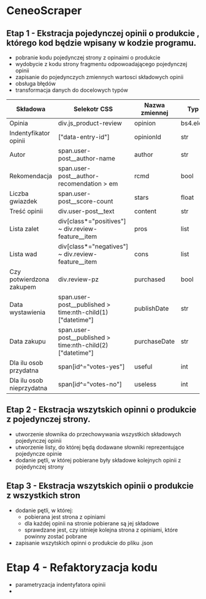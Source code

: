 # CeneoScraper
## Etap 1 - Ekstracja pojedynczej opinii o produkcie , którego kod będzie wpisany w kodzie programu.
- pobranie kodu pojedynczej strony z opinaimi o produkcie
- wydobycie z kodu strony fragmentu odpowoadającego pojedynczej opinii
- zapisanie do pojedynczych zmiennych wartosci składowych opinii
- obsługa błędów
- transformacja danych do docelowych typów

 |Składowa|Selekotr CSS|Nazwa zmiennej|Typ danych|
 |--------|------------|--------------|----------|
 |Opinia|div.js_product-review|opinion|bs4.element.Tag|
 |Indentyfikator opinii|["data-entry-id"]|opinionId|str|
 |Autor|span.user-post__author-name|author|str|
 |Rekomendacja|span.user-post__author-recomendation > em|rcmd|bool|
 |Liczba gwiazdek|span.user-post__score-count|stars|float|
 |Treść opinii|div.user-post__text|content|str|
 |Lista zalet|div[class*="positives"] ~ div.review-feature__item|pros|list|
 |Lista wad|div[class*="negatives"] ~ div.review-feature__item|cons|list|
 |Czy potwierdzona zakupem|div.review-pz|purchased|bool|
 |Data wystawienia|span.user-post__published > time:nth-child(1)["datetime"]|publishDate|str|
 |Data zakupu|span.user-post__published > time:nth-child(2)["datetime"]|purchaseDate|str|
 |Dla ilu osob przydatna|span[id^="votes-yes"]|useful|int|
 |Dla ilu osob nieprzydatna|span[id^="votes-no"]|useless|int|


## Etap 2 - Ekstracja wszytskich opinni o produkcie z pojedynczej strony.
- utworzenie słownika do przechowywania wszystkich składowych pojedynczej opinii
- utworzenie listy, do której będą dodawane słowniki reprezentujące pojedyncze opinie
- dodanie pętli, w której pobierane były składowe kolejnych opinii z pojedynczej strony


## Etap 3 - Ekstracja wszytskich opinii o produkcie z wszystkich stron
- dodanie pętli, w której:
    * pobierana jest strona z opiniami
    * dla każdej opinii na stronie pobierane są jej składowe
    * sprawdzane jest, czy istnieje kolejna strona z opiniami, które powinny zostać pobrane
- zapisanie wszytskich opinni o produkcie do pliku .json

# Etap 4 - Refaktoryzacja kodu
- parametryzacja indentyfatora opinii
- 

